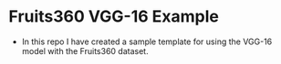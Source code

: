 # Fruits360 VGG-16 Example  
- In this repo I have created a sample template for using the VGG-16 model with the Fruits360 dataset.
